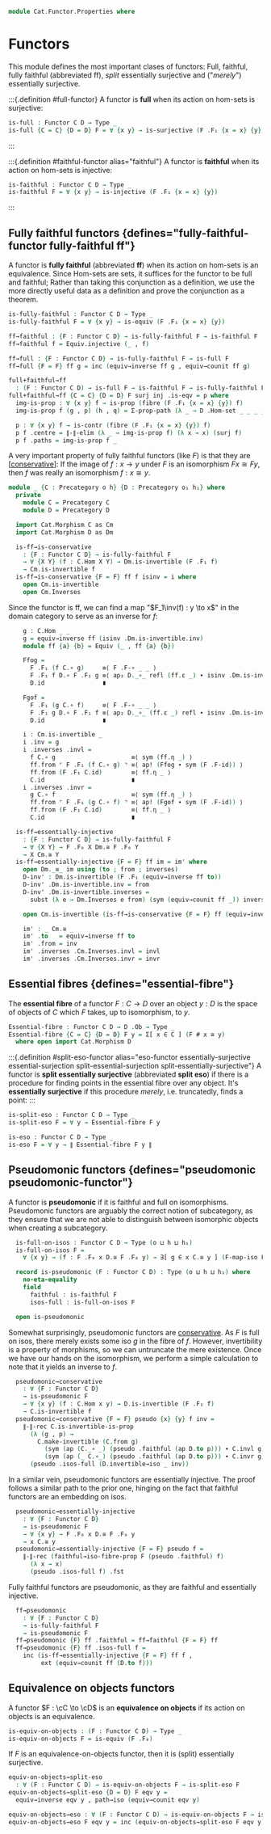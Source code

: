 <!--
```agda
open import Cat.Functor.Base
open import Cat.Prelude

import Cat.Reasoning
```
-->

```agda
module Cat.Functor.Properties where
```

<!--
```agda
private variable
  o h o₁ h₁ : Level
  B C D : Precategory o h
open Precategory
open Functor
```
-->

# Functors

This module defines the most important clases of functors: Full,
faithful, fully faithful (abbreviated ff), _split_ essentially
surjective and ("_merely_") essentially surjective.

:::{.definition #full-functor}
A functor is **full** when its action on hom-sets is surjective:

```agda
is-full : Functor C D → Type _
is-full {C = C} {D = D} F = ∀ {x y} → is-surjective (F .F₁ {x = x} {y})
```
:::

:::{.definition #faithful-functor alias="faithful"}
A functor is **faithful** when its action on hom-sets is injective:

```agda
is-faithful : Functor C D → Type _
is-faithful F = ∀ {x y} → is-injective (F .F₁ {x = x} {y})
```
:::

<!--
```agda
module _ {C : Precategory o h} {D : Precategory o₁ h₁} where
  private module _ where
    module C = Cat.Reasoning C
    module D = Cat.Reasoning D
    open Cat.Reasoning using (_≅_ ; Inverses)
    open _≅_ public
    open Inverses public

  faithful→iso-fibre-prop
    : ∀ (F : Functor C D)
    → is-faithful F
    → ∀ {x y} → (f : F # x D.≅ F # y)
    → is-prop (Σ[ g ∈ x C.≅ y ] (F-map-iso F g ≡ f))
  faithful→iso-fibre-prop F faithful f (g , p) (g' , q) =
    Σ-prop-path! $ ext (faithful (ap D.to (p ∙ sym q)))

  is-faithful-∘
    : ∀ {F : Functor C D} {G : Functor B C}
    → is-faithful F → is-faithful G
    → is-faithful (F F∘ G)
  is-faithful-∘ Ff Gf p = Gf (Ff p)
```
-->

## Fully faithful functors {defines="fully-faithful-functor fully-faithful ff"}

A functor is **fully faithful** (abbreviated **ff**) when its action on
hom-sets is an equivalence. Since Hom-sets are sets, it suffices for the
functor to be full and faithful; Rather than taking this conjunction as
a definition, we use the more directly useful data as a definition and
prove the conjunction as a theorem.

```agda
is-fully-faithful : Functor C D → Type _
is-fully-faithful F = ∀ {x y} → is-equiv (F .F₁ {x = x} {y})

ff→faithful : {F : Functor C D} → is-fully-faithful F → is-faithful F
ff→faithful f = Equiv.injective (_ , f)

ff→full : {F : Functor C D} → is-fully-faithful F → is-full F
ff→full {F = F} ff g = inc (equiv→inverse ff g , equiv→counit ff g)

full+faithful→ff
  : (F : Functor C D) → is-full F → is-faithful F → is-fully-faithful F
full+faithful→ff {C = C} {D = D} F surj inj .is-eqv = p where
  img-is-prop : ∀ {x y} f → is-prop (fibre (F .F₁ {x = x} {y}) f)
  img-is-prop f (g , p) (h , q) = Σ-prop-path (λ _ → D .Hom-set _ _ _ _) (inj (p ∙ sym q))

  p : ∀ {x y} f → is-contr (fibre (F .F₁ {x = x} {y}) f)
  p f .centre = ∥-∥-elim (λ _ → img-is-prop f) (λ x → x) (surj f)
  p f .paths = img-is-prop f _
```

A very important property of fully faithful functors (like $F$) is that
they are [[conservative]]: If the image of $f : x \to y$ under $F$ is an
isomorphism $Fx \cong Fy$, then $f$ was really an isomorphism $f : x
\cong y$.

```agda
module _ {C : Precategory o h} {D : Precategory o₁ h₁} where
  private
    module C = Precategory C
    module D = Precategory D

  import Cat.Morphism C as Cm
  import Cat.Morphism D as Dm

  is-ff→is-conservative
    : {F : Functor C D} → is-fully-faithful F
    → ∀ {X Y} (f : C.Hom X Y) → Dm.is-invertible (F .F₁ f)
    → Cm.is-invertible f
  is-ff→is-conservative {F = F} ff f isinv = i where
    open Cm.is-invertible
    open Cm.Inverses
```

Since the functor is ff, we can find a map "$F_1\inv(f) : y \to x$" in
the domain category to serve as an inverse for $f$:

```agda
    g : C.Hom _ _
    g = equiv→inverse ff (isinv .Dm.is-invertible.inv)
    module ff {a} {b} = Equiv (_ , ff {a} {b})

    Ffog =
      F .F₁ (f C.∘ g)     ≡⟨ F .F-∘ _ _ ⟩
      F .F₁ f D.∘ F .F₁ g ≡⟨ ap₂ D._∘_ refl (ff.ε _) ∙ isinv .Dm.is-invertible.invl ⟩
      D.id                ∎

    Fgof =
      F .F₁ (g C.∘ f)     ≡⟨ F .F-∘ _ _ ⟩
      F .F₁ g D.∘ F .F₁ f ≡⟨ ap₂ D._∘_ (ff.ε _) refl ∙ isinv .Dm.is-invertible.invr ⟩
      D.id                ∎

    i : Cm.is-invertible _
    i .inv = g
    i .inverses .invl =
      f C.∘ g                     ≡⟨ sym (ff.η _) ⟩
      ff.from ⌜ F .F₁ (f C.∘ g) ⌝ ≡⟨ ap! (Ffog ∙ sym (F .F-id)) ⟩
      ff.from (F .F₁ C.id)        ≡⟨ ff.η _ ⟩
      C.id                        ∎
    i .inverses .invr =
      g C.∘ f                     ≡⟨ sym (ff.η _) ⟩
      ff.from ⌜ F .F₁ (g C.∘ f) ⌝ ≡⟨ ap! (Fgof ∙ sym (F .F-id)) ⟩
      ff.from (F .F₁ C.id)        ≡⟨ ff.η _ ⟩
      C.id                        ∎

  is-ff→essentially-injective
    : {F : Functor C D} → is-fully-faithful F
    → ∀ {X Y} → F .F₀ X Dm.≅ F .F₀ Y
    → X Cm.≅ Y
  is-ff→essentially-injective {F = F} ff im = im' where
    open Dm._≅_ im using (to ; from ; inverses)
    D-inv' : Dm.is-invertible (F .F₁ (equiv→inverse ff to))
    D-inv' .Dm.is-invertible.inv = from
    D-inv' .Dm.is-invertible.inverses =
      subst (λ e → Dm.Inverses e from) (sym (equiv→counit ff _)) inverses

    open Cm.is-invertible (is-ff→is-conservative {F = F} ff (equiv→inverse ff to) D-inv')

    im' : _ Cm.≅ _
    im' .to   = equiv→inverse ff to
    im' .from = inv
    im' .inverses .Cm.Inverses.invl = invl
    im' .inverses .Cm.Inverses.invr = invr
```

## Essential fibres {defines="essential-fibre"}

The **essential fibre** of a functor $F : C \to D$ over an object $y :
D$ is the space of objects of $C$ which $F$ takes, up to isomorphism, to
$y$.

```agda
Essential-fibre : Functor C D → D .Ob → Type _
Essential-fibre {C = C} {D = D} F y = Σ[ x ∈ C ] (F # x ≅ y)
  where open import Cat.Morphism D
```

:::{.definition #split-eso-functor alias="eso-functor essentially-surjective essential-surjection split-essential-surjection split-essentially-surjective"}
A functor is **split essentially surjective** (abbreviated **split
eso**) if there is a procedure for finding points in the essential fibre
over any object. It's **essentially surjective** if this procedure
_merely_, i.e. truncatedly, finds a point:
:::

```agda
is-split-eso : Functor C D → Type _
is-split-eso F = ∀ y → Essential-fibre F y

is-eso : Functor C D → Type _
is-eso F = ∀ y → ∥ Essential-fibre F y ∥
```

<!--
```agda
module _ {C : Precategory o h} {D : Precategory o₁ h₁} where
  import Cat.Reasoning C as C
  import Cat.Reasoning D as D
  private module _ where
    open import Cat.Reasoning using (_≅_ ; Inverses)
    open _≅_ public
    open Inverses public

  is-ff→F-map-iso-is-equiv
    : {F : Functor C D} → is-fully-faithful F
    → ∀ {X Y} → is-equiv (F-map-iso F {x = X} {Y})
  is-ff→F-map-iso-is-equiv {F = F} ff = is-iso→is-equiv isom where
    isom : is-iso _
    isom .is-iso.inv    = is-ff→essentially-injective {F = F} ff
    isom .is-iso.rinv x = ext (equiv→counit ff _)
    isom .is-iso.linv x = ext (equiv→unit ff _)
```
-->

## Pseudomonic functors {defines="pseudomonic pseudomonic-functor"}

A functor is **pseudomonic** if it is faithful and full on isomorphisms.
Pseudomonic functors are arguably the correct notion of subcategory, as
they ensure that we are not able to distinguish between isomorphic objects
when creating a subcategory.

<!--
```agda
module _ {C : Precategory o h} {D : Precategory o₁ h₁} where
  import Cat.Reasoning C as C
  import Cat.Reasoning D as D
```
-->

```agda
  is-full-on-isos : Functor C D → Type (o ⊔ h ⊔ h₁)
  is-full-on-isos F =
    ∀ {x y} → (f : F .F₀ x D.≅ F .F₀ y) → ∃[ g ∈ x C.≅ y ] (F-map-iso F g ≡ f)

  record is-pseudomonic (F : Functor C D) : Type (o ⊔ h ⊔ h₁) where
    no-eta-equality
    field
      faithful : is-faithful F
      isos-full : is-full-on-isos F

  open is-pseudomonic
```

Somewhat surprisingly, pseudomonic functors are [conservative].
As $F$ is full on isos, there merely exists some iso $g$ in the fibre
of $f$. However, invertibility is a property of morphisms, so we can
untruncate the mere existence. Once we have our hands on the isomorphism,
we perform a simple calculation to note that it yields an inverse to $f$.

[conservative]: Cat.Functor.Conservative.html

```agda
  pseudomonic→conservative
    : ∀ {F : Functor C D}
    → is-pseudomonic F
    → ∀ {x y} (f : C.Hom x y) → D.is-invertible (F .F₁ f)
    → C.is-invertible f
  pseudomonic→conservative {F = F} pseudo {x} {y} f inv =
    ∥-∥-rec C.is-invertible-is-prop
      (λ (g , p) →
        C.make-invertible (C.from g)
          (sym (ap (C._∘ _) (pseudo .faithful (ap D.to p))) ∙ C.invl g)
          (sym (ap (_ C.∘_) (pseudo .faithful (ap D.to p))) ∙ C.invr g))
      (pseudo .isos-full (D.invertible→iso _ inv))
```

In a similar vein, pseudomonic functors are essentially injective.
The proof follows a similar path to the prior one, hinging on the
fact that faithful functors are an embedding on isos.

```agda
  pseudomonic→essentially-injective
    : ∀ {F : Functor C D}
    → is-pseudomonic F
    → ∀ {x y} → F .F₀ x D.≅ F .F₀ y
    → x C.≅ y
  pseudomonic→essentially-injective {F = F} pseudo f =
    ∥-∥-rec (faithful→iso-fibre-prop F (pseudo .faithful) f)
      (λ x → x)
      (pseudo .isos-full f) .fst
```

Fully faithful functors are pseudomonic, as they are faithful and
essentially injective.

```agda
  ff→pseudomonic
    : ∀ {F : Functor C D}
    → is-fully-faithful F
    → is-pseudomonic F
  ff→pseudomonic {F} ff .faithful = ff→faithful {F = F} ff
  ff→pseudomonic {F} ff .isos-full f =
    inc (is-ff→essentially-injective {F = F} ff f ,
         ext (equiv→counit ff (D.to f)))
```

## Equivalence on objects functors

A functor $F : \cC \to \cD$ is an **equivalence on objects** if its action
on objects is an equivalence.

```agda
is-equiv-on-objects : (F : Functor C D) → Type _
is-equiv-on-objects F = is-equiv (F .F₀)
```

If $F$ is an equivalence-on-objects functor, then it is (split)
essentially surjective.

```agda
equiv-on-objects→split-eso
  : ∀ (F : Functor C D) → is-equiv-on-objects F → is-split-eso F
equiv-on-objects→split-eso {D = D} F eqv y =
  equiv→inverse eqv y , path→iso (equiv→counit eqv y)

equiv-on-objects→eso : ∀ (F : Functor C D) → is-equiv-on-objects F → is-eso F
equiv-on-objects→eso F eqv y = inc (equiv-on-objects→split-eso F eqv y)
```

